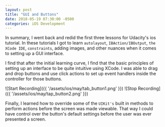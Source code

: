 ```yaml
---
layout: post
title: "GUI and Buttons"
date: 2018-05-19 07:30:00 -0500
categories: iOS Development 
---
```


In summary, I went back and redid the first three lessons for Udacity's ios tutorial. In these tutorials I got to learn `autolayout`, `IBAction/IBOutput`, `the XCode IDE`, `constraints`, adding images, and other nuances when it comes to setting up a GUI interface. 

I find that after the initial learning curve, I find that the basic principles of setting up an interface to be quite intuitive using XCode. I was able to drag and drop buttons and use click actions to set up event handlers inside the controller for those buttons. 


![Start Recording]({{ '/assets/ios/may/tab_button1.png' }})
![Stop Recording]({{ '/assets/ios/may/tap_button2.png' }})

Finally, I learned how to override some of the `UIKit's` built in methods to perform actions before the screen was made viewable. That way I could have control over the button's default settings before the user was ever presented a screen. 
